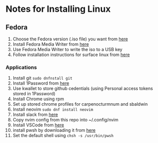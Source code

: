 # Notes for Installing Linux

## Fedora

1. Choose the Fedora version (.iso file) you want from [here](https://fedoraproject.org/)
1. Install Fedora Media Writer from [here](https://fedoraproject.org/workstation/download)
1. Use Fedora Media Writer to write the iso to a USB key
1. Follow installation instructions for surface linux from [here](https://github.com/linux-surface/linux-surface/wiki/Installation-and-Setup#Fedora)

### Applications

1. Install git `sudo dnfnstall git`
1. Install 1Password from [here](https://support.1password.com/install-linux/#fedora-or-red-hat-enterprise-linux)
1. Use kwallet to store github cedentials (using Personal access tokens stored in 1Password)
1. Install Chrome using rpm
1. Set up stored chrome profiles for carpenocturmnum and sbaldwin
1. Install neovim `sudo dnf install neovim` 
1. Install slack from [here](https://slack.com/intl/en-au/downloads/instructions/linux?ddl=1&build=rpm)
1. Copy nvim config from this repo into ~/.config/nvim
1. Install VSCode from [here](https://code.visualstudio.com/docs/setup/linux#_install-vs-code-on-linux)
1. install pwsh by downloading it from [here](https://github.com/PowerShell/PowerShell/releases/)
1. Set the default shell using `chsh -s /usr/bin/pwsh`
